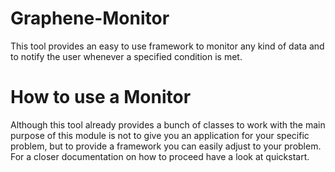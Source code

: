 Graphene-Monitor
================

This tool provides an easy to use framework to monitor any kind of data
and to notify the user whenever a specified condition is met. 


How to use a Monitor
====================

Although this tool already provides a bunch of classes to work with the
main purpose of this module is not to give you an application for your
specific problem, but to provide a framework you can easily adjust to
your problem. For a closer documentation on how to proceed have a look
at quickstart.
